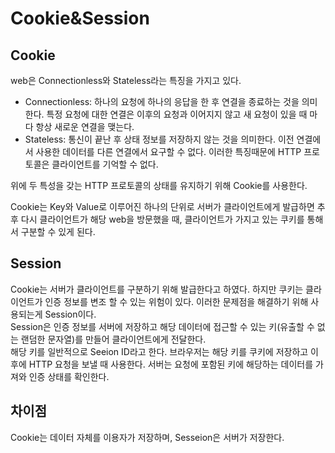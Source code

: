 # Cookie&Session

## Cookie
web은 Connectionless와 Stateless라는 특징을 가지고 있다. 
* Connectionless: 하나의 요청에 하나의 응답을 한 후 연결을 종료하는 것을 의미한다. 특정 요청에 대한 연결은 이후의 요청과 이어지지 않고 새 요청이 있을 때 마다 항상 새로운 연결을 맺는다.
* Stateless: 통신이 끝난 후 상태 정보를 저장하지 않는 것을 의미한다. 이전 연결에서 사용한 데이터를 다른 연결에서 요구할 수 없다.
이러한 특징때문에 HTTP 프로토콜은 클라이언트를 기억할 수 없다.<br>

위에 두 특성을 갖는 HTTP 프로토콜의 상태를 유지하기 위해 Cookie를 사용한다.<br>

Cookie는 Key와 Value로 이루어진 하나의 단위로 서버가 클라이언트에게 발급하면 추후 다시 클라이언트가 해당 web을 방문했을 때, 클라이언트가 가지고 있는 쿠키를 통해서 구분할 수 있게 된다.

## Session
Cookie는 서버가 클라이언트를 구분하기 위해 발급한다고 하였다. 하지만 쿠키는 클라이언트가 인증 정보를 변조 할 수 있는 위험이 있다. 이러한 문제점을 해결하기 위해 사용되는게 Session이다. <br>
Session은 인증 정보를 서버에 저장하고 해당 데이터에 접근할 수 있는 키(유출할 수 없는 랜덤한 문자열)를 만들어 클라이언트에게 전달한다.<br>
해당 키를 일반적으로 Seeion ID라고 한다. 브라우저는 해당 키를 쿠키에 저장하고 이후에 HTTP 요청을 보낼 때 사용한다. 서버는 요청에 포함된 키에 해당하는 데이터를 가져와 인증 상태를 확인한다.

## 차이점
Cookie는 데이터 자체를 이용자가 저장하며, Sesseion은 서버가 저장한다.